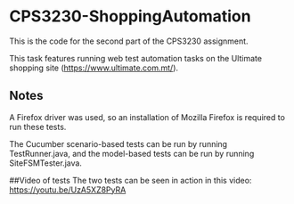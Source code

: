 # CPS3230-ShoppingAutomation
This is the code for the second part of the CPS3230 assignment.

This task features running web test automation tasks on the Ultimate shopping site (https://www.ultimate.com.mt/).

## Notes
A Firefox driver was used, so an installation of Mozilla Firefox is required to run these tests.

The Cucumber scenario-based tests can be run by running TestRunner.java, and the model-based tests can be run by running SiteFSMTester.java.

##Video of tests
The two tests can be seen in action in this video: https://youtu.be/UzA5XZ8PyRA
